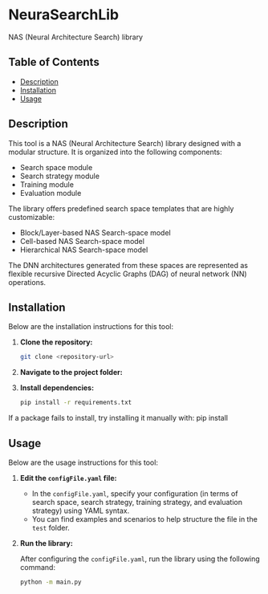 # NeuraSearchLib

NAS (Neural Architecture Search) library

## Table of Contents

- [Description](#description)
- [Installation](#installation)
- [Usage](#usage)

## Description

This tool is a NAS (Neural Architecture Search) library designed with a modular structure. It is organized into the following components:

- Search space module
- Search strategy module
- Training module
- Evaluation module

The library offers predefined search space templates that are highly customizable:

- Block/Layer-based NAS Search-space model
- Cell-based NAS Search-space model
- Hierarchical NAS Search-space model

The DNN architectures generated from these spaces are represented as flexible recursive Directed Acyclic Graphs (DAG) of neural network (NN) operations.

## Installation

Below are the installation instructions for this tool:
1. **Clone the repository:**

   ```bash
   git clone <repository-url>
2. **Navigate to the project folder:**
3. **Install dependencies:**
   ```bash
   pip install -r requirements.txt
If a package fails to install, try installing it manually with:
   pip install <package-name>
   
## Usage

Below are the usage instructions for this tool:

1. **Edit the `configFile.yaml` file:**

   - In the `configFile.yaml`, specify your configuration (in terms of search space, search strategy, training strategy, and evaluation strategy) using YAML syntax.
   - You can find examples and scenarios to help structure the file in the `test` folder.

2. **Run the library:**

   After configuring the `configFile.yaml`, run the library using the following command:

   ```bash
   python -m main.py

